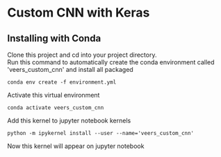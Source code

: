 # Custom CNN with Keras

## Installing with Conda
Clone this project and cd into your project directory.  
Run this command to automatically create the conda environment called 'veers_custom_cnn' and install all packaged
```
conda env create -f environment.yml
```
Activate this virtual environment
```
conda activate veers_custom_cnn
```
Add this kernel to jupyter notebook kernels
```
python -m ipykernel install --user --name='veers_custom_cnn'
```
Now this kernel will appear on jupyter notebook